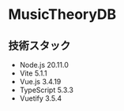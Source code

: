 # MusicTheoryDB
## 技術スタック
- Node.js 20.11.0
- Vite 5.1.1
- Vue.js 3.4.19
- TypeScript 5.3.3
- Vuetify 3.5.4
